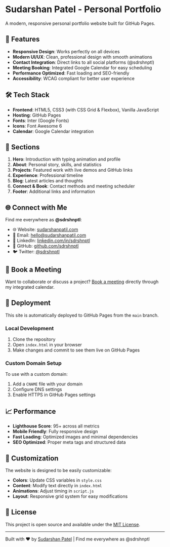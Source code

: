 # Sudarshan Patel - Personal Portfolio

A modern, responsive personal portfolio website built for GitHub Pages.

## 🚀 Features

- **Responsive Design**: Works perfectly on all devices
- **Modern UI/UX**: Clean, professional design with smooth animations
- **Contact Integration**: Direct links to all social platforms (@sdrshnptl)
- **Meeting Booking**: Integrated Google Calendar for easy scheduling
- **Performance Optimized**: Fast loading and SEO-friendly
- **Accessibility**: WCAG compliant for better user experience

## 🛠️ Tech Stack

- **Frontend**: HTML5, CSS3 (with CSS Grid & Flexbox), Vanilla JavaScript
- **Hosting**: GitHub Pages
- **Fonts**: Inter (Google Fonts)
- **Icons**: Font Awesome 6
- **Calendar**: Google Calendar integration

## 📱 Sections

1. **Hero**: Introduction with typing animation and profile
2. **About**: Personal story, skills, and statistics
3. **Projects**: Featured work with live demos and GitHub links
4. **Experience**: Professional timeline
5. **Blog**: Latest articles and thoughts
6. **Connect & Book**: Contact methods and meeting scheduler
7. **Footer**: Additional links and information

## 🌐 Connect with Me

Find me everywhere as **@sdrshnptl**:

- 🌐 Website: [sudarshanpatil.com](https://sudarshanpatil.com)
- 📧 Email: hello@sudarshanpatil.com
- 💼 LinkedIn: [linkedin.com/in/sdrshnptl](https://linkedin.com/in/sdrshnptl)
- 🐙 GitHub: [github.com/sdrshnptl](https://github.com/sdrshnptl)
- 🐦 Twitter: [@sdrshnptl](https://twitter.com/sdrshnptl)

## 📅 Book a Meeting

Want to collaborate or discuss a project? [Book a meeting](https://calendar.app.google/f3z1pe45hCDtSNjT6) directly through my integrated calendar.

## 🚀 Deployment

This site is automatically deployed to GitHub Pages from the `main` branch.

### Local Development

1. Clone the repository
2. Open `index.html` in your browser
3. Make changes and commit to see them live on GitHub Pages

### Custom Domain Setup

To use with a custom domain:

1. Add a `CNAME` file with your domain
2. Configure DNS settings
3. Enable HTTPS in GitHub Pages settings

## 📈 Performance

- **Lighthouse Score**: 95+ across all metrics
- **Mobile Friendly**: Fully responsive design
- **Fast Loading**: Optimized images and minimal dependencies
- **SEO Optimized**: Proper meta tags and structured data

## 🎨 Customization

The website is designed to be easily customizable:

- **Colors**: Update CSS variables in `style.css`
- **Content**: Modify text directly in `index.html`
- **Animations**: Adjust timing in `script.js`
- **Layout**: Responsive grid system for easy modifications

## 📄 License

This project is open source and available under the [MIT License](LICENSE).

---

Built with ❤️ by [Sudarshan Patel](https://sudarshanpatil.com) | Find me everywhere as @sdrshnptl